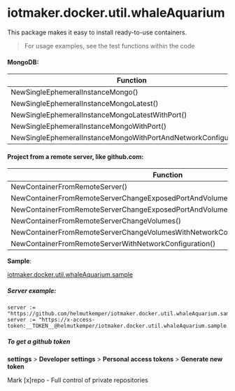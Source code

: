 # iotmaker.docker.util.whaleAquarium

This package makes it easy to install ready-to-use containers.
> For usage examples, see the test functions within the code

#### MongoDB:

|Function                                                                               |
|---------------------------------------------------------------------------------------|
| NewSingleEphemeralInstanceMongo()                                                     |
| NewSingleEphemeralInstanceMongoLatest()                                               |
| NewSingleEphemeralInstanceMongoLatestWithPort()                                       |
| NewSingleEphemeralInstanceMongoWithPort()                                             |
| NewSingleEphemeralInstanceMongoWithPortAndNetworkConfiguration()                      |

#### Project from a remote server, like github.com:

|Function                                                                               |
|---------------------------------------------------------------------------------------|
| NewContainerFromRemoteServer()                                                        |
| NewContainerFromRemoteServerChangeExposedPortAndVolumes()                             |
| NewContainerFromRemoteServerChangeExposedPortAndVolumesWithNetworkConfiguration()     |
| NewContainerFromRemoteServerChangeVolumes()                                           |
| NewContainerFromRemoteServerChangeVolumesWithNetworkConfiguration()                   |
| NewContainerFromRemoteServerWithNetworkConfiguration()                                |

**Sample**:

[iotmaker.docker.util.whaleAquarium.sample](https://github.com/helmutkemper/iotmaker.docker.util.whaleAquarium.sample)

##### Server example:

```
server := "https://github.com/helmutkemper/iotmaker.docker.util.whaleAquarium.sample.git"
server := "https://x-access-token:__TOKEN__@helmutkemper/iotmaker.docker.util.whaleAquarium.sample.git"
```

##### To get a github token
**settings** > **Developer settings** > **Personal access tokens** > **Generate new token**

Mark [x]repo - Full control of private repositories
